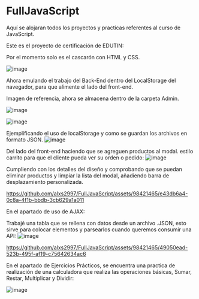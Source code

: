 # FullJavaScript
Aquí se alojaran todos los proyectos y practicas referentes al curso de JavaScript.

Este es el proyecto de certificación de EDUTIN:

Por el momento solo es el cascarón con HTML y CSS.

![image](https://github.com/alxs2997/FullJavaScript/assets/98421465/27739755-ef6a-4b89-bce7-17f33822fa81)

Ahora emulando el trabajo del Back-End dentro del LocalStorage del navegador, para que alimente el lado del front-end.

Imagen de referencia, ahora se almacena dentro de la carpeta Admin.

![image](https://github.com/alxs2997/FullJavaScript/assets/98421465/3e50cd8f-a91a-40c2-9ac8-15a97c7785d0)

![image](https://github.com/alxs2997/FullJavaScript/assets/98421465/48ccb8bb-910d-4e6a-895a-1d1fcdd128c7)

Ejemplificando el uso de localStorage y como se guardan los archivos en formato JSON.
![image](https://github.com/alxs2997/FullJavaScript/assets/98421465/2318bad0-98bc-437c-bdd7-59cdcab6ac86)

Del lado del front-end haciendo que se agreguen productos al modal. estilo carrito para que el cliente pueda ver su orden o pedido:
![image](https://github.com/alxs2997/FullJavaScript/assets/98421465/f802db5a-849e-4c51-aeae-660750607bb4)

Cumpliendo con los detalles del diseño y comprobando que se puedan eliminar productos y limpiar la lista del modal, añadiendo barra de desplazamiento personalizada.

https://github.com/alxs2997/FullJavaScript/assets/98421465/e43db6a4-0c8a-4f1b-bbdb-3cb629a1a011

En el apartado de uso de AJAX:

Trabajé una tabla que se rellena con datos desde un archivo .JSON, esto sirve para colocar elementos y parsearlos cuando queremos consumir una API:
![image](https://github.com/alxs2997/FullJavaScript/assets/98421465/9427b21f-bab4-4341-a6f2-b2fd5fca5de2)


https://github.com/alxs2997/FullJavaScript/assets/98421465/49050ead-523b-495f-af19-c75642634ac6






En el apartado de Ejercicios Prácticos, se encuentra una practica de realización de una calculadora que realiza las
operaciones básicas, Sumar, Restar, Multiplicar y Dividir:

![image](https://github.com/alxs2997/FullJavaScript/assets/98421465/b6a8ddd2-39c5-4a95-b8cf-eb1633ab26b8)
